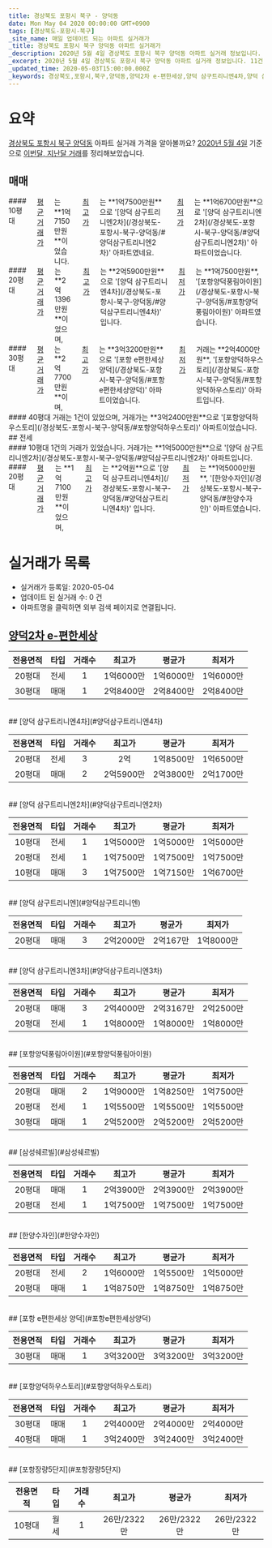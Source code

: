 ```yaml
---
title: 경상북도 포항시 북구 - 양덕동
date: Mon May 04 2020 00:00:00 GMT+0900
tags: [경상북도-포항시-북구]
_site_name: 매일 업데이트 되는 아파트 실거래가
_title: 경상북도 포항시 북구 양덕동 아파트 실거래가
_description: 2020년 5월 4일 경상북도 포항시 북구 양덕동 아파트 실거래 정보입니다. 11건 아파트 정보가 있습니다.
_excerpt: 2020년 5월 4일 경상북도 포항시 북구 양덕동 아파트 실거래 정보입니다. 11건 아파트 정보가 있습니다.
_updated_time: 2020-05-03T15:00:00.000Z
_keywords: 경상북도,포항시,북구,양덕동,양덕2차 e-편한세상,양덕 삼구트리니엔4차,양덕 삼구트리니엔2차,양덕 삼구트리니엔,양덕 삼구트리니엔3차,포항양덕풍림아이원,삼성쉐르빌,한양수자인,포항 e편한세상 양덕,포항양덕하우스토리,포항장량5단지
---
```





# 요약
<ins>경상북도 포항시 북구 양덕동</ins> 아파트 실거래 가격을 알아볼까요? <ins>2020년 5월 4일</ins> 기준으로 <ins>이번달, 지난달 거래</ins>를 정리해보았습니다.

## 매매
<div class="container">
<div class="six columns" markdown="1">
#### 10평대
<ins>평균 거래가</ins>는 **1억7150만원**이었습니다. <ins>최고가</ins>는 **1억7500만원**으로 '[양덕 삼구트리니엔2차](/경상북도-포항시-북구-양덕동/#양덕삼구트리니엔2차)' 아파트였네요. <ins>최저가</ins>는 **1억6700만원**으로 '[양덕 삼구트리니엔2차](/경상북도-포항시-북구-양덕동/#양덕삼구트리니엔2차)' 아파트이었습니다.
</div>
<div class="six columns" markdown="1">
#### 20평대
<ins>평균 거래가</ins>는 **2억1396만원**이었으며, <ins>최고가</ins>는 **2억5900만원**으로 '[양덕 삼구트리니엔4차](/경상북도-포항시-북구-양덕동/#양덕삼구트리니엔4차)' 입니다. <ins>최저가</ins>는 **1억7500만원**, '[포항양덕풍림아이원](/경상북도-포항시-북구-양덕동/#포항양덕풍림아이원)' 아파트였습니다.
</div>
</div>
<div class="container">
<div class="six columns" markdown="1">
#### 30평대
<ins>평균 거래가</ins>는 **2억7700만원**이며, <ins>최고가</ins>는 **3억3200만원**으로 '[포항 e편한세상 양덕](/경상북도-포항시-북구-양덕동/#포항e편한세상양덕)' 아파트이었습니다. <ins>최저가</ins> 거래는 **2억4000만원**, '[포항양덕하우스토리](/경상북도-포항시-북구-양덕동/#포항양덕하우스토리)' 아파트입니다.
</div>
<div class="six columns" markdown="1">
#### 40평대
거래는 1건이 있었으며, 거래가는 **3억2400만원**으로 '[포항양덕하우스토리](/경상북도-포항시-북구-양덕동/#포항양덕하우스토리)' 아파트이었습니다.
</div>
</div>
## 전세
<div class="container">
<div class="six columns" markdown="1">
#### 10평대
1건의 거래가 있었습니다. 거래가는 **1억5000만원**으로 '[양덕 삼구트리니엔2차](/경상북도-포항시-북구-양덕동/#양덕삼구트리니엔2차)' 아파트입니다.
</div>
<div class="six columns" markdown="1">
#### 20평대
<ins>평균 거래가</ins>는 **1억7100만원**이었으며, <ins>최고가</ins>는 **2억원**으로 '[양덕 삼구트리니엔4차](/경상북도-포항시-북구-양덕동/#양덕삼구트리니엔4차)' 입니다. <ins>최저가</ins>는 **1억5000만원**, '[한양수자인](/경상북도-포항시-북구-양덕동/#한양수자인)' 아파트였습니다.
</div>
</div>



# 실거래가 목록
- 실거래가 등록일: 2020-05-04
- 업데이트 된 실거래 수: 0 건
- 아파트명을 클릭하면 외부 검색 페이지로 연결됩니다.

## [양덕2차 e-편한세상](#양덕2차e-편한세상)

|전용면적|타입|거래수|최고가|평균가|최저가|
|:---:|:---:|:---:|:---:|:---:|:---:|
|20평대|<span class="deal-type-2">전세</span>|1|1억6000만|1억6000만|1억6000만|
|30평대|<span class="deal-type-1">매매</span>|1|2억8400만|2억8400만|2억8400만|

<br/>
## [양덕 삼구트리니엔4차](#양덕삼구트리니엔4차)

|전용면적|타입|거래수|최고가|평균가|최저가|
|:---:|:---:|:---:|:---:|:---:|:---:|
|20평대|<span class="deal-type-2">전세</span>|3|2억|1억8500만|1억6500만|
|20평대|<span class="deal-type-1">매매</span>|2|2억5900만|2억3800만|2억1700만|

<br/>
## [양덕 삼구트리니엔2차](#양덕삼구트리니엔2차)

|전용면적|타입|거래수|최고가|평균가|최저가|
|:---:|:---:|:---:|:---:|:---:|:---:|
|10평대|<span class="deal-type-2">전세</span>|1|1억5000만|1억5000만|1억5000만|
|20평대|<span class="deal-type-2">전세</span>|1|1억7500만|1억7500만|1억7500만|
|10평대|<span class="deal-type-1">매매</span>|3|1억7500만|1억7150만|1억6700만|

<br/>
## [양덕 삼구트리니엔](#양덕삼구트리니엔)

|전용면적|타입|거래수|최고가|평균가|최저가|
|:---:|:---:|:---:|:---:|:---:|:---:|
|20평대|<span class="deal-type-1">매매</span>|3|2억2000만|2억167만|1억8000만|

<br/>
## [양덕 삼구트리니엔3차](#양덕삼구트리니엔3차)

|전용면적|타입|거래수|최고가|평균가|최저가|
|:---:|:---:|:---:|:---:|:---:|:---:|
|20평대|<span class="deal-type-1">매매</span>|3|2억4000만|2억3167만|2억2500만|
|20평대|<span class="deal-type-2">전세</span>|1|1억8000만|1억8000만|1억8000만|

<br/>
## [포항양덕풍림아이원](#포항양덕풍림아이원)

|전용면적|타입|거래수|최고가|평균가|최저가|
|:---:|:---:|:---:|:---:|:---:|:---:|
|20평대|<span class="deal-type-1">매매</span>|2|1억9000만|1억8250만|1억7500만|
|20평대|<span class="deal-type-2">전세</span>|1|1억5500만|1억5500만|1억5500만|
|30평대|<span class="deal-type-1">매매</span>|1|2억5200만|2억5200만|2억5200만|

<br/>
## [삼성쉐르빌](#삼성쉐르빌)

|전용면적|타입|거래수|최고가|평균가|최저가|
|:---:|:---:|:---:|:---:|:---:|:---:|
|20평대|<span class="deal-type-1">매매</span>|1|2억3900만|2억3900만|2억3900만|
|20평대|<span class="deal-type-2">전세</span>|1|1억7500만|1억7500만|1억7500만|

<br/>
## [한양수자인](#한양수자인)

|전용면적|타입|거래수|최고가|평균가|최저가|
|:---:|:---:|:---:|:---:|:---:|:---:|
|20평대|<span class="deal-type-2">전세</span>|2|1억6000만|1억5500만|1억5000만|
|20평대|<span class="deal-type-1">매매</span>|1|1억8750만|1억8750만|1억8750만|

<br/>
## [포항 e편한세상 양덕](#포항e편한세상양덕)

|전용면적|타입|거래수|최고가|평균가|최저가|
|:---:|:---:|:---:|:---:|:---:|:---:|
|30평대|<span class="deal-type-1">매매</span>|1|3억3200만|3억3200만|3억3200만|

<br/>
## [포항양덕하우스토리](#포항양덕하우스토리)

|전용면적|타입|거래수|최고가|평균가|최저가|
|:---:|:---:|:---:|:---:|:---:|:---:|
|30평대|<span class="deal-type-1">매매</span>|1|2억4000만|2억4000만|2억4000만|
|40평대|<span class="deal-type-1">매매</span>|1|3억2400만|3억2400만|3억2400만|

<br/>
## [포항장량5단지](#포항장량5단지)

|전용면적|타입|거래수|최고가|평균가|최저가|
|:---:|:---:|:---:|:---:|:---:|:---:|
|10평대|<span class="deal-type-3">월세</span>|1|26만/2322만|26만/2322만|26만/2322만|

<br/>



